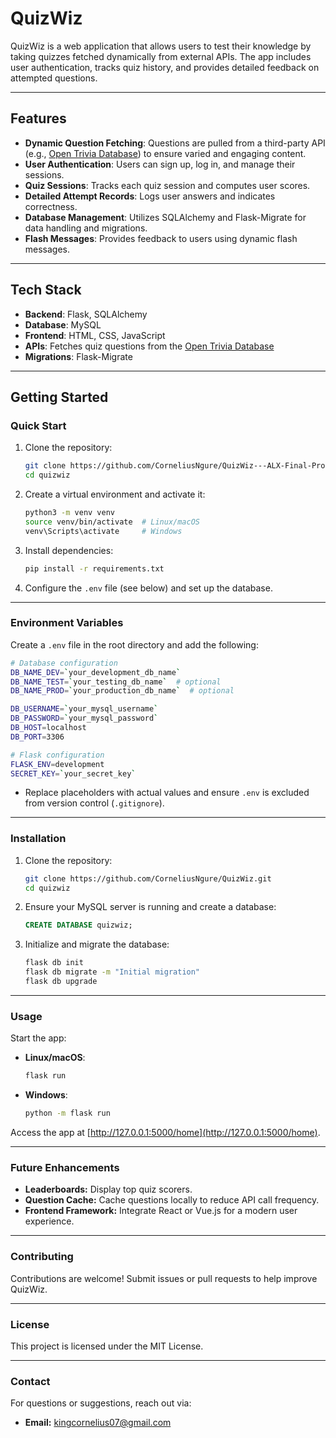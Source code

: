 # QuizWiz

QuizWiz is a web application that allows users to test their knowledge by taking quizzes fetched dynamically from external APIs. The app includes user authentication, tracks quiz history, and provides detailed feedback on attempted questions.

---

## **Features**
- **Dynamic Question Fetching**: Questions are pulled from a third-party API (e.g., [Open Trivia Database](https://opentdb.com)) to ensure varied and engaging content.
- **User Authentication**: Users can sign up, log in, and manage their sessions.
- **Quiz Sessions**: Tracks each quiz session and computes user scores.
- **Detailed Attempt Records**: Logs user answers and indicates correctness.
- **Database Management**: Utilizes SQLAlchemy and Flask-Migrate for data handling and migrations.
- **Flash Messages**: Provides feedback to users using dynamic flash messages.

---

## **Tech Stack**
- **Backend**: Flask, SQLAlchemy
- **Database**: MySQL
- **Frontend**: HTML, CSS, JavaScript
- **APIs**: Fetches quiz questions from the [Open Trivia Database](https://opentdb.com)
- **Migrations**: Flask-Migrate

---

## **Getting Started**

### **Quick Start**
1. Clone the repository:
   ```bash
   git clone https://github.com/CorneliusNgure/QuizWiz---ALX-Final-Project
   cd quizwiz
   ```
2. Create a virtual environment and activate it:
   ```bash
   python3 -m venv venv
   source venv/bin/activate  # Linux/macOS
   venv\Scripts\activate     # Windows
   ```
3. Install dependencies:
   ```bash
   pip install -r requirements.txt
   ```
4. Configure the `.env` file (see below) and set up the database.

---

### **Environment Variables**
Create a `.env` file in the root directory and add the following:

```bash
# Database configuration
DB_NAME_DEV=`your_development_db_name`
DB_NAME_TEST=`your_testing_db_name`  # optional
DB_NAME_PROD=`your_production_db_name`  # optional

DB_USERNAME=`your_mysql_username`
DB_PASSWORD=`your_mysql_password`
DB_HOST=localhost
DB_PORT=3306

# Flask configuration
FLASK_ENV=development
SECRET_KEY=`your_secret_key`
```

- Replace placeholders with actual values and ensure `.env` is excluded from version control (`.gitignore`).

---

### **Installation**

1. Clone the repository:
   ```bash
   git clone https://github.com/CorneliusNgure/QuizWiz.git
   cd quizwiz
   ```

2. Ensure your MySQL server is running and create a database:
   ```sql
   CREATE DATABASE quizwiz;
   ```

3. Initialize and migrate the database:
   ```bash
   flask db init
   flask db migrate -m "Initial migration"
   flask db upgrade
   ```

---

### **Usage**
Start the app:
- **Linux/macOS**:
   ```bash
   flask run
   ```
- **Windows**:
   ```bash
   python -m flask run
   ```

Access the app at [http://127.0.0.1:5000/home](http://127.0.0.1:5000/home).

---

### **Future Enhancements**
- **Leaderboards:** Display top quiz scorers.
- **Question Cache:** Cache questions locally to reduce API call frequency.
- **Frontend Framework:** Integrate React or Vue.js for a modern user experience.

---

### **Contributing**
Contributions are welcome! Submit issues or pull requests to help improve QuizWiz.

---

### **License**
This project is licensed under the MIT License.

---

### **Contact**
For questions or suggestions, reach out via:
- **Email:** kingcornelius07@gmail.com